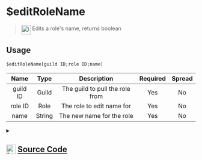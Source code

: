 # $editRoleName
> <img align="top" src="https://upload.wikimedia.org/wikipedia/commons/thumb/e/e4/Infobox_info_icon.svg/160px-Infobox_info_icon.svg.png?20150409153300" alt="image" width="25" height="auto"> Edits a role's name, returns boolean
## Usage
```
$editRoleName[guild ID;role ID;name]
```
| Name | Type | Description | Required | Spread
| :---: | :---: | :---: | :---: | :---: |
guild ID | Guild | The guild to pull the role from | Yes | No
role ID | Role | The role to edit name for | Yes | No
name | String | The new name for the role | Yes | No
<details>
<summary>
    
## <img align="top" src="https://cdn4.iconfinder.com/data/icons/iconsimple-logotypes/512/github-512.png" alt="image" width="25" height="auto">  [Source Code](https://github.com/tryforge/ForgeScript-V2/blob/main/src/native/editRoleName.ts)
    
</summary>
    
```ts
import { noop } from "lodash"
import { ArgType, NativeFunction, Return } from "../structures"

export default new NativeFunction({
    name: "$editRoleName",
    version: "1.0.7",
    description: "Edits a role's name, returns boolean",
    unwrap: true,
    args: [
        {
            name: "guild ID",
            description: "The guild to pull the role from",
            rest: false,
            required: true,
            type: ArgType.Guild
        },
        {
            name: "role ID",
            pointer: 0,
            type: ArgType.Role,
            description: "The role to edit name for",
            rest: false,
            required: true
        },
        {
            name: "name",
            description: "The new name for the role",
            rest: false,
            type: ArgType.String,
            required: true
        }
    ],
    brackets: true,
    async execute(ctx, [, role, name ]) {
        return Return.success(
            !!(await role.setName(name).catch(noop))
        )
    },
})
```
    
</details>
